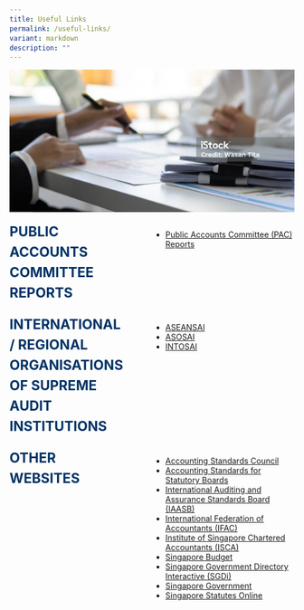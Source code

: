 ```yaml
---
title: Useful Links
permalink: /useful-links/
variant: markdown
description: ""
---
```

![Useful Links](/images/istockphoto_1589888073_1024x1024_800x400.jpg)

<style>
	.usefullinks {
		display: flex;
		flex-direction: column;
	}
	
		.usefullinks-row {
			display: flex;
			column-gap: 10%;
			margin-bottom: 20px;
		}

		.title {
			font-size: 1.5rem;
			font-weight: bold;
			line-height: 1.5;
			color: #003366;
			width: 40%;
		}

		.text {
			flex: 1;
		}

		@media only screen and (max-width: 600px) {

			.usefullinks-row {
				display: flex;
				flex-direction: column;
				column-gap: 10%;
				margin-bottom: 20px;
			}

			.title {
				width: 100%;
			}

			.title {
				width: 100%;
			}
		}
	</style>

<div class="usefullinks">
	<div class="usefullinks-row">
			<div class="title">PUBLIC ACCOUNTS COMMITTEE REPORTS</div>
			<div class="text">
				<ul>
					<li><a target="_blank" href="https://sprs.parl.gov.sg/selectcommittee/#/home">Public Accounts Committee (PAC) Reports</a></li>
				</ul>
			</div>
		</div>
		<div class="usefullinks-row">
			<div class="title">INTERNATIONAL / REGIONAL ORGANISATIONS OF SUPREME AUDIT INSTITUTIONS</div>
			<div class="text">
				<ul>
					<li><a target="_blank" href="https://www.aseansai.org/">ASEANSAI</a></li>
					<li><a target="_blank" href="https://asosai.org/asosai/">ASOSAI</a></li>
					<li><a target="_blank" href="https://www.intosai.org/">INTOSAI</a></li>
				</ul>
			</div>
		</div>
		<div class="usefullinks-row">
			<div class="title">OTHER WEBSITES</div>
			<div class="text">
				<ul>
					<li><a target="_blank" href="https://www.asc.gov.sg/">Accounting Standards Council</a></li>
					<li><a target="_blank" href="https://www.assb.gov.sg/">Accounting Standards for Statutory Boards</a></li>
					<li><a target="_blank" href="https://www.iaasb.org/about-iaasb">International Auditing and Assurance Standards Board (IAASB)</a></li>
					<li><a target="_blank" href="https://www.ifac.org/">International Federation of Accountants (IFAC)</a></li>
					<li><a target="_blank" href="https://www.isca.org.sg/">Institute of Singapore Chartered Accountants (ISCA)</a></li>
					<li><a target="_blank" href="https://www.mof.gov.sg/singaporebudget">Singapore Budget</a></li>
					<li><a target="_blank" href="https://www.sgdi.gov.sg/ministries">Singapore Government Directory Interactive (SGDi)</a></li>
					<li><a target="_blank" href="https://www.gov.sg">Singapore Government</a></li>
					<li><a target="_blank" href="https://sso.agc.gov.sg/">Singapore Statutes Online</a></li>
			</ul>
			</div>
		</div>
	</div>